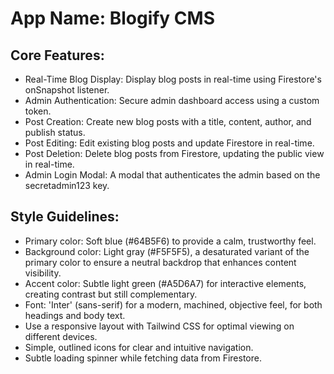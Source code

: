 # **App Name**: Blogify CMS

## Core Features:

- Real-Time Blog Display: Display blog posts in real-time using Firestore's onSnapshot listener.
- Admin Authentication: Secure admin dashboard access using a custom token.
- Post Creation: Create new blog posts with a title, content, author, and publish status.
- Post Editing: Edit existing blog posts and update Firestore in real-time.
- Post Deletion: Delete blog posts from Firestore, updating the public view in real-time.
- Admin Login Modal: A modal that authenticates the admin based on the secretadmin123 key.

## Style Guidelines:

- Primary color: Soft blue (#64B5F6) to provide a calm, trustworthy feel.
- Background color: Light gray (#F5F5F5), a desaturated variant of the primary color to ensure a neutral backdrop that enhances content visibility.
- Accent color: Subtle light green (#A5D6A7) for interactive elements, creating contrast but still complementary.
- Font: 'Inter' (sans-serif) for a modern, machined, objective feel, for both headings and body text.
- Use a responsive layout with Tailwind CSS for optimal viewing on different devices.
- Simple, outlined icons for clear and intuitive navigation.
- Subtle loading spinner while fetching data from Firestore.